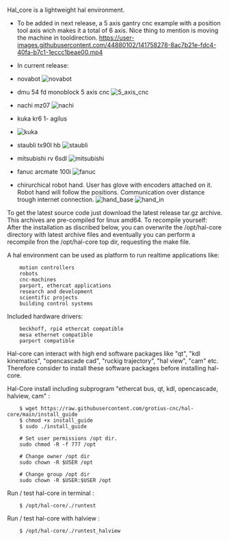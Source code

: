 Hal_core is a lightweight hal environment.

- To be added in next release, 
a 5 axis gantry cnc example with a position tool axis wich makes it a total of 6 axis.
Nice thing to mention is moving the machine in tooldirection. 
https://user-images.githubusercontent.com/44880102/141758278-8ac7b21e-fdc4-40fa-b7c1-1eccc1beae00.mp4

- In current release:

- novabot
![novabot](https://user-images.githubusercontent.com/44880102/141680735-aaa408bb-2462-430c-8513-e02252ae7fe7.jpg)
- dmu 54 fd monoblock 5 axis cnc
![5_axis_cnc](https://user-images.githubusercontent.com/44880102/141680728-e012b434-fdae-41c6-82e7-2b57b09c69e3.jpg)
- nachi mz07
![nachi](https://user-images.githubusercontent.com/44880102/141680733-f8fd7094-5430-4181-9b76-a427854e4f8f.jpg)
- kuka kr6 1- agilus
- ![kuka](https://user-images.githubusercontent.com/44880102/141680726-2ecc4cad-3c7b-43b9-bafd-078d19d8ea02.jpg)
- staubli tx90l hb
![staubli](https://user-images.githubusercontent.com/44880102/141680737-f5ba2ccb-8d7c-4e44-8ddb-1aabddfe3ee2.jpg)
- mitsubishi rv 6sdl
![mitsubishi](https://user-images.githubusercontent.com/44880102/141680731-5bf6d756-7e3f-4673-a7df-7430611fc17b.jpg)
- fanuc arcmate 100i
![fanuc](https://user-images.githubusercontent.com/44880102/141680721-7c114b41-52c8-4191-9415-7ed65770aa4c.jpg)

- chirurchical robot hand. User has glove with encoders attached on it. Robot hand will follow the positions. 
Communication over distance trough internet connection.
![hand_base](https://user-images.githubusercontent.com/44880102/141683552-40b59e36-7c57-4d64-93bc-0262d3ebaa5a.jpg)
![hand_in](https://user-images.githubusercontent.com/44880102/141683557-22b88eea-9c85-41fc-9771-2219fe513dad.jpg)


To get the latest source code just download the latest release tar.gz archive.
This archives are pre-compiled for linux amd64.
To recompile yourself:
After the installation as discribed below, you can overwrite the /opt/hal-core directory with latest archive files and eventually you
can perform a recompile fron the /opt/hal-core top dir, requesting the make file.

A hal environment can be used as platform to run realtime applications like:

		motion controllers 
		robots
		cnc-machines 
		parport, ethercat applications
		research and development 
		scientific projects
		building control systems
		
Included hardware drivers:	

		beckhoff, rpi4 ethercat compatible
		mesa ethernet compatible
		parport compatible
	   
Hal-core can interact with high end software packages like "qt", "kdl kinematics", "opencascade cad", "ruckig trajectory", "hal view", "cam" etc.
Therefore consider to install these software packages before installing hal-core. 

Hal-Core install including subprogram "ethercat bus, qt, kdl, opencascade, halview, cam" :

		$ wget https://raw.githubusercontent.com/grotius-cnc/hal-core/main/install_guide
		$ chmod +x install_guide
		$ sudo ./install_guide
		
		# Set user permissions /opt dir.
		sudo chmod -R -f 777 /opt

		# Change owner /opt dir
		sudo chown -R $USER /opt

		# Change group /opt dir
		sudo chown -R $USER:$USER /opt
	
Run / test hal-core in terminal :

		$ /opt/hal-core/./runtest

Run / test hal-core with halview :

		$ /opt/hal-core/./runtest_halview
		


